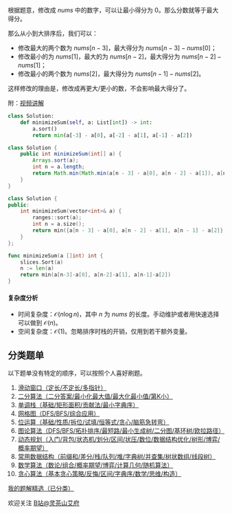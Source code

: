 根据题意，修改成 $\textit{nums}$ 中的数字，可以让最小得分为 $0$。那么分数就等于最大得分。

那么从小到大排序后，我们可以：

- 修改最大的两个数为 $\textit{nums}[n-3]$，最大得分为 $\textit{nums}[n-3]-\textit{nums}[0]$；
- 修改最小的为 $\textit{nums}[1]$，最大的为 $\textit{nums}[n-2]$，最大得分为 $\textit{nums}[n-2]-\textit{nums}[1]$；
- 修改最小的两个数为 $\textit{nums}[2]$，最大得分为 $\textit{nums}[n-1]-\textit{nums}[2]$。

这样修改的理由是，修改成再更大/更小的数，不会影响最大得分了。

附：[视频讲解](https://www.bilibili.com/video/BV15D4y1G7ms/)

```py [sol-Python3]
class Solution:
    def minimizeSum(self, a: List[int]) -> int:
        a.sort()
        return min(a[-3] - a[0], a[-2] - a[1], a[-1] - a[2])
```

```java [sol-Java]
class Solution {
    public int minimizeSum(int[] a) {
        Arrays.sort(a);
        int n = a.length;
        return Math.min(Math.min(a[n - 3] - a[0], a[n - 2] - a[1]), a[n - 1] - a[2]);
    }
}
```

```cpp [sol-C++]
class Solution {
public:
    int minimizeSum(vector<int>& a) {
        ranges::sort(a);
        int n = a.size();
        return min({a[n - 3] - a[0], a[n - 2] - a[1], a[n - 1] - a[2]});
    }
};
```

```go [sol-Go]
func minimizeSum(a []int) int {
	slices.Sort(a)
	n := len(a)
	return min(a[n-3]-a[0], a[n-2]-a[1], a[n-1]-a[2])
}
```

#### 复杂度分析

- 时间复杂度：$\mathcal{O}(n\log n)$，其中 $n$ 为 $\textit{nums}$ 的长度。手动维护或者用快速选择可以做到 $\mathcal{O}(n)$。
- 空间复杂度：$\mathcal{O}(1)$。忽略排序时栈的开销，仅用到若干额外变量。

## 分类题单

以下题单没有特定的顺序，可以按照个人喜好刷题。

1. [滑动窗口（定长/不定长/多指针）](https://leetcode.cn/circle/discuss/0viNMK/)
2. [二分算法（二分答案/最小化最大值/最大化最小值/第K小）](https://leetcode.cn/circle/discuss/SqopEo/)
3. [单调栈（基础/矩形面积/贡献法/最小字典序）](https://leetcode.cn/circle/discuss/9oZFK9/)
4. [网格图（DFS/BFS/综合应用）](https://leetcode.cn/circle/discuss/YiXPXW/)
5. [位运算（基础/性质/拆位/试填/恒等式/贪心/脑筋急转弯）](https://leetcode.cn/circle/discuss/dHn9Vk/)
6. [图论算法（DFS/BFS/拓扑排序/最短路/最小生成树/二分图/基环树/欧拉路径）](https://leetcode.cn/circle/discuss/01LUak/)
7. [动态规划（入门/背包/状态机/划分/区间/状压/数位/数据结构优化/树形/博弈/概率期望）](https://leetcode.cn/circle/discuss/tXLS3i/)
8. [常用数据结构（前缀和/差分/栈/队列/堆/字典树/并查集/树状数组/线段树）](https://leetcode.cn/circle/discuss/mOr1u6/)
9. [数学算法（数论/组合/概率期望/博弈/计算几何/随机算法）](https://leetcode.cn/circle/discuss/IYT3ss/)
10. [贪心算法（基本贪心策略/反悔/区间/字典序/数学/思维/构造）](https://leetcode.cn/circle/discuss/g6KTKL/)

[我的题解精选（已分类）](https://github.com/EndlessCheng/codeforces-go/blob/master/leetcode/SOLUTIONS.md)

欢迎关注 [B站@灵茶山艾府](https://space.bilibili.com/206214)
